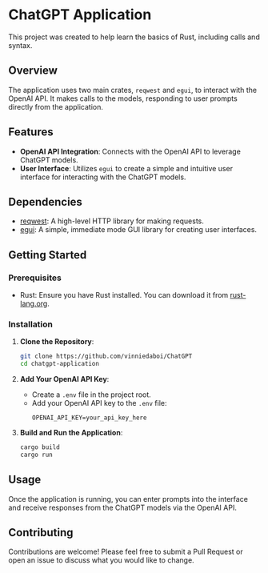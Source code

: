 # ChatGPT Application

This project was created to help learn the basics of Rust, including calls and syntax.

## Overview

The application uses two main crates, `reqwest` and `egui`, to interact with the OpenAI API. It makes calls to the models, responding to user prompts directly from the application.

## Features

- **OpenAI API Integration**: Connects with the OpenAI API to leverage ChatGPT models.
- **User Interface**: Utilizes `egui` to create a simple and intuitive user interface for interacting with the ChatGPT models.

## Dependencies

- [reqwest](https://crates.io/crates/reqwest): A high-level HTTP library for making requests.
- [egui](https://crates.io/crates/egui): A simple, immediate mode GUI library for creating user interfaces.

## Getting Started

### Prerequisites

- Rust: Ensure you have Rust installed. You can download it from [rust-lang.org](https://www.rust-lang.org/).

### Installation

1. **Clone the Repository**:
    ```sh
    git clone https://github.com/vinniedaboi/ChatGPT
    cd chatgpt-application
    ```

2. **Add Your OpenAI API Key**:
    - Create a `.env` file in the project root.
    - Add your OpenAI API key to the `.env` file:
        ```env
        OPENAI_API_KEY=your_api_key_here
        ```

3. **Build and Run the Application**:
    ```sh
    cargo build
    cargo run
    ```

## Usage

Once the application is running, you can enter prompts into the interface and receive responses from the ChatGPT models via the OpenAI API.

## Contributing

Contributions are welcome! Please feel free to submit a Pull Request or open an issue to discuss what you would like to change.

